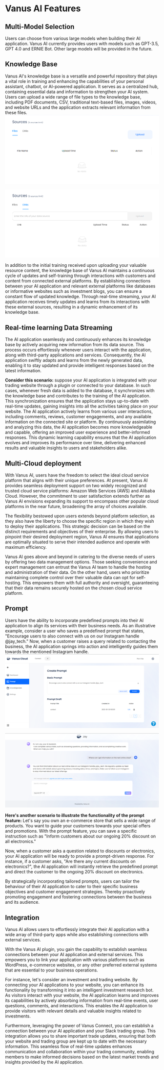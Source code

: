 # Vanus AI Features

## Multi-Model Selection

Users can choose from various large models when building their AI application. Vanus AI currently provides users with models such as GPT-3.5, GPT 4.0 and ERNIE Bot. Other large models will be provided in the future.

## Knowledge Base

Vanus AI's knowledge base is a versatile and powerful repository that plays a vital role in training and enhancing the capabilities of your personal assistant, chatbot, or AI-powered application. It serves as a centralized hub, containing essential data and information to strengthen your AI system.
Users can upload a wide range of file types to the knowledge base, including PDF documents, CSV, traditional text-based files, images, videos, and website URLs and the application extracts relevant information from these files.
![](../../static/img/upload-files.png)

![](../../static/img/enter-url.png)

In addition to the initial training received upon uploading your valuable resource content, the knowledge base of Vanus AI maintains a continuous cycle of updates and self-training through interactions with customers and content from connected external platforms. By establishing connections between your AI application and relevant external platforms like databases or informative websites such as investment blogs, you can ensure a constant flow of updated knowledge. Through real-time streaming, your AI application receives timely updates and learns from its interactions with these external sources, resulting in a dynamic enhancement of its knowledge base.

## Real-time learning Data Streaming

The AI application seamlessly and continuously enhances its knowledge base by actively acquiring new information from its data source. This process occurs effortlessly whenever users interact with the application, along with third-party applications and services. Consequently, the AI application swiftly adapts and learns from the newly generated data, enabling it to stay updated and provide intelligent responses based on the latest information.

**Consider this scenario:** suppose your AI application is integrated with your trading website through a plugin or connected to your database. In such cases, whenever fresh data is added to the database, it synchronizes with the knowledge base and contributes to the training of the AI application. This synchronization ensures that the application stays up-to-date with real-time updates, gaining insights into all the activities taking place on your website. The AI application actively learns from various user interactions, including comments, reviews, customer engagements, and any available information on the connected site or platform. By continuously assimilating and analyzing this data, the AI application becomes more knowledgeable and capable, offering an improved user experience and better-informed responses. This dynamic learning capability ensures that the AI application evolves and improves its performance over time, delivering enhanced results and valuable insights to users and stakeholders alike.

## Multi-Cloud deployment

With Vanus AI, users have the freedom to select the ideal cloud service platform that aligns with their unique preferences. At present, Vanus AI provides seamless deployment support on two widely recognized and trusted cloud service platforms: Amazon Web Services (AWS) and Alibaba Cloud. However, the commitment to user satisfaction extends further as Vanus AI envisions expanding its support to encompass other popular cloud platforms in the near future, broadening the array of choices available.

The flexibility bestowed upon users extends beyond platform selection, as they also have the liberty to choose the specific region in which they wish to deploy their applications. This strategic decision can be based on the distinct requirements and objectives of their enterprise. By allowing users to pinpoint their desired deployment region, Vanus AI ensures that applications are optimally situated to serve their intended audience and operate with maximum efficiency.

Vanus AI goes above and beyond in catering to the diverse needs of users by offering two data management options. Those seeking convenience and expert management can entrust the Vanus AI team to handle the hosting and administration of their data. On the other hand, users who prioritize maintaining complete control over their valuable data can opt for self-hosting. This empowers them with full authority and oversight, guaranteeing that their data remains securely hosted on the chosen cloud service platform.

## Prompt

Users have the ability to incorporate predefined prompts into their AI application to align its services with their business needs. As an illustrative example, consider a user who saves a predefined prompt that states, "Encourage users to also connect with us on our Instagram handle @jay_tech." Now, when a customer raises a query related to contacting the business, the AI application springs into action and intelligently guides them towards the mentioned Instagram handle.
![](../../static/img/jay_tech_prompt.png)

![](../../static/img/jay_tech_prompt_reply.png)

**Here's another scenario to illustrate the functionality of the prompt feature:**
Let's say you own an e-commerce store that sells a wide range of products. You want to guide your customers towards your special offers and promotions. With the prompt feature, you can save a specific instruction such as "Inform customers about our ongoing 20% discount on all electronics."

Now, when a customer asks a question related to discounts or electronics, your AI application will be ready to provide a prompt-driven response. For instance, if a customer asks, "Are there any current discounts on electronics?", the AI application will instantly retrieve the predefined prompt and direct the customer to the ongoing 20% discount on electronics.

By strategically incorporating tailored prompts, users can tailor the behaviour of their AI application to cater to their specific business objectives and customer engagement strategies. Thereby proactively promoting engagement and fostering connections between the business and its audience.

## Integration

Vanus AI allows users to effortlessly integrate their AI application with a wide array of third-party apps while also establishing connections with external services.

With the Vanus AI plugin, you gain the capability to establish seamless connections between your AI application and external services. This empowers you to link your application with various platforms such as WordPress, e-commerce websites, or any other preferred external systems that are essential to your business operations.

For instance, let's consider an investment and trading website. By connecting your AI applications to your website, you can enhance its functionality by transforming it into an intelligent investment research bot. As visitors interact with your website, the AI application learns and improves its capabilities by actively absorbing information from real-time events, user questions, comments, and interactions. This enables the AI application to provide visitors with relevant details and valuable insights related to investments.

Furthermore, leveraging the power of Vanus Connect, you can establish a connection between your AI application and your Slack trading group. This integration allows you to share important trade updates, ensuring that both your website and trading group are kept up to date with the necessary information. This seamless flow of real-time updates enhances communication and collaboration within your trading community, enabling members to make informed decisions based on the latest market trends and insights provided by the AI application.
